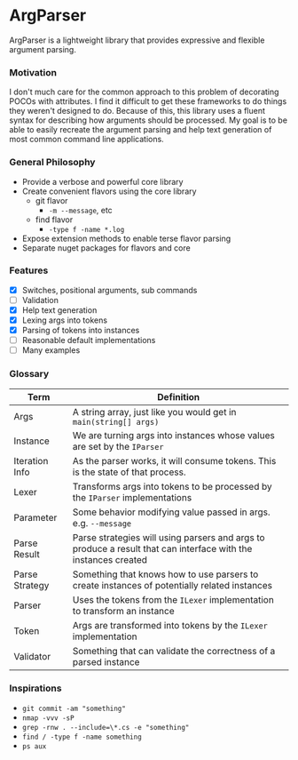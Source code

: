 # ArgParser
ArgParser is a lightweight library that provides expressive and flexible argument parsing. 

### Motivation
I don't much care for the common approach to this problem of decorating POCOs with attributes. I find it difficult to get these frameworks to do things they weren't designed to do. Because of this, this library uses a fluent syntax for describing how arguments should be processed. My goal is to be able to easily recreate the argument parsing and help text generation of most common command line applications.

### General Philosophy
- Provide a verbose and powerful core library
- Create convenient flavors using the core library
  - git flavor
    - `-m --message`, etc
  - find flavor
    - `-type f -name *.log`
- Expose extension methods to enable terse flavor parsing
- Separate nuget packages for flavors and core

### Features
- [x] Switches, positional arguments, sub commands
- [ ] Validation
- [x] Help text generation  
- [x] Lexing args into tokens
- [x] Parsing of tokens into instances
- [ ] Reasonable default implementations
- [ ] Many examples

### Glossary
|Term               |Definition|
|-------------------|----------|
|Args               |A string array, just like you would get in `main(string[] args)`|
|Instance           |We are turning args into instances whose values are set by the `IParser`|
|Iteration Info     |As the parser works, it will consume tokens. This is the state of that process.|
|Lexer              |Transforms args into tokens to be processed by the `IParser` implementations|
|Parameter          |Some behavior modifying value passed in args. e.g. `--message`|
|Parse Result       |Parse strategies will using parsers and args to produce a result that can interface with the instances created|
|Parse Strategy     |Something that knows how to use parsers to create instances of potentially related instances|
|Parser             |Uses the tokens from the `ILexer` implementation to transform an instance|
|Token              |Args are transformed into tokens by the `ILexer` implementation|
|Validator          |Something that can validate the correctness of a parsed instance|


### Inspirations
- `git commit -am "something"`
- `nmap -vvv -sP`
- `grep -rnw . --include=\*.cs -e "something"`
- `find / -type f -name something`
- `ps aux`